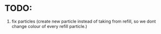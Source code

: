 # TODO:
1.	fix particles (create new particle instead of taking from refill, so we dont change colour of every refill particle.)